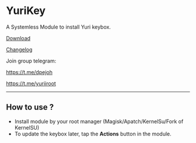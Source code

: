 # YuriKey
A Systemless Module to install Yuri keybox.

[Download](https://github.com/dpejoh/yurikey/releases/tag/v1.2) 

[Changelog](https://raw.githubusercontent.com/dpejoh/yurikey/refs/heads/main/changelog.md) 

Join group telegram:

https://t.me/dpejoh

https://t.me/yuriiroot

---

## How to use ?

- Install module by your root manager (Magisk/Apatch/KernelSu/Fork of KernelSU)
- To update the keybox later, tap the **Actions** button in the module.
